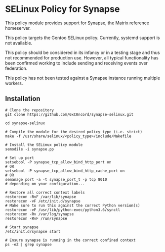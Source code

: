# SELinux Policy for Synapse
This policy module provides support for [Synapse](https://github.com/matrix-org/synapse), the Matrix reference homeserver.

This policy targets the Gentoo SELinux policy. Currently, systemd support is not available.

This policy should be considered in its infancy or in a testing stage and thus not recommended for production use. However, all typical functionality has been confirmed working to include sending and receiving events over federation.

This policy has not been tested against a Synapse instance running multiple workers.

## Installation
```
# Clone the repository
git clone https://github.com/0xC0ncord/synapse-selinux.git

cd synapse-selinux

# Compile the module for the desired policy type (i.e. strict)
make -f /usr/share/selinux/<policy_type>/include/Makefile

# Install the SELinux policy module
semodile -i synapse.pp

# Set up port
setsebool -P synapse_tcp_allow_bind_http_port on
# OR
setsebool -P synapse_tcp_allow_bind_http_cache_port on
# OR
semanage port -a -t synapse_port_t -p tcp 8010
# depending on your configuration...

# Restore all correct context labels
restorecon -RvF /var/lib/synapse
restorecon -vF /etc/init.d/synapse
# Make sure to run this against the correct Python version(s)
restorecon -vF /usr/lib/python-exec/python3.6/synctl
restorecon -Rv /var/log/synapse
restorecon -RvF /run/synapse

# Start synapse
/etc/init.d/synapse start

# Ensure synapse is running in the correct confined context
ps -eZ | grep synapse
```
